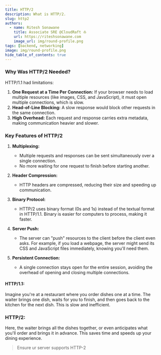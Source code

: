 ```yaml
---
title: HTTP/2
description: What is HTTP/2.
slug: http2
authors:
  - name: Ritesh Sonawane
    title: Associate SRE @CloudRaft ⛵
    url: https://riteshsonawane.com
    image_url: img/round-profile.png
tags: [backend, networking]
image: img/round-profile.png
hide_table_of_contents: true
---
```


### Why Was HTTP/2 Needed?

HTTP/1.1 had limitations:

1. **One Request at a Time Per Connection:** If your browser needs to load multiple resources (like images, CSS, and JavaScript), it must open multiple connections, which is slow.
2. **Head-of-Line Blocking:** A slow response would block other requests in the same connection.
3. **High Overhead:** Each request and response carries extra metadata, making communication heavier and slower.

### Key Features of HTTP/2

1. **Multiplexing:**
    
    - Multiple requests and responses can be sent simultaneously over a single connection.
    - No more waiting for one request to finish before starting another.
2. **Header Compression:**
    
    - HTTP headers are compressed, reducing their size and speeding up communication.
3. **Binary Protocol:**
    
    - HTTP/2 uses binary format (0s and 1s) instead of the textual format in HTTP/1.1. Binary is easier for computers to process, making it faster.
4. **Server Push:**
    
    - The server can "push" resources to the client before the client even asks. For example, if you load a webpage, the server might send its CSS and JavaScript files immediately, knowing you'll need them.
5. **Persistent Connection:**
    
    - A single connection stays open for the entire session, avoiding the overhead of opening and closing multiple connections.

#### HTTP/1.1:

Imagine you're at a restaurant where you order dishes one at a time. The waiter brings one dish, waits for you to finish, and then goes back to the kitchen for the next dish. This is slow and inefficient.

### HTTP/2:

Here, the waiter brings all the dishes together, or even anticipates what you'll order and brings it in advance. This saves time and speeds up your dining experience.


> Ensure ur server supports HTTP-2 
